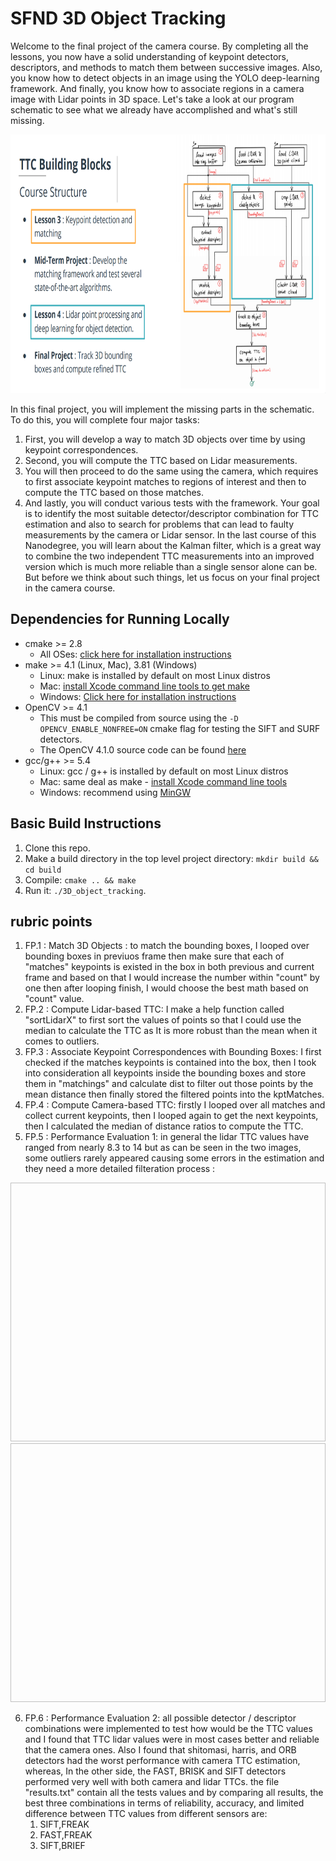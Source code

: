 # SFND 3D Object Tracking

Welcome to the final project of the camera course. By completing all the lessons, you now have a solid understanding of keypoint detectors, descriptors, and methods to match them between successive images. Also, you know how to detect objects in an image using the YOLO deep-learning framework. And finally, you know how to associate regions in a camera image with Lidar points in 3D space. Let's take a look at our program schematic to see what we already have accomplished and what's still missing.

<img src="images/course_code_structure.png" width="779" height="414" />

In this final project, you will implement the missing parts in the schematic. To do this, you will complete four major tasks: 
1. First, you will develop a way to match 3D objects over time by using keypoint correspondences. 
2. Second, you will compute the TTC based on Lidar measurements. 
3. You will then proceed to do the same using the camera, which requires to first associate keypoint matches to regions of interest and then to compute the TTC based on those matches. 
4. And lastly, you will conduct various tests with the framework. Your goal is to identify the most suitable detector/descriptor combination for TTC estimation and also to search for problems that can lead to faulty measurements by the camera or Lidar sensor. In the last course of this Nanodegree, you will learn about the Kalman filter, which is a great way to combine the two independent TTC measurements into an improved version which is much more reliable than a single sensor alone can be. But before we think about such things, let us focus on your final project in the camera course. 

## Dependencies for Running Locally
* cmake >= 2.8
  * All OSes: [click here for installation instructions](https://cmake.org/install/)
* make >= 4.1 (Linux, Mac), 3.81 (Windows)
  * Linux: make is installed by default on most Linux distros
  * Mac: [install Xcode command line tools to get make](https://developer.apple.com/xcode/features/)
  * Windows: [Click here for installation instructions](http://gnuwin32.sourceforge.net/packages/make.htm)
* OpenCV >= 4.1
  * This must be compiled from source using the `-D OPENCV_ENABLE_NONFREE=ON` cmake flag for testing the SIFT and SURF detectors.
  * The OpenCV 4.1.0 source code can be found [here](https://github.com/opencv/opencv/tree/4.1.0)
* gcc/g++ >= 5.4
  * Linux: gcc / g++ is installed by default on most Linux distros
  * Mac: same deal as make - [install Xcode command line tools](https://developer.apple.com/xcode/features/)
  * Windows: recommend using [MinGW](http://www.mingw.org/)

## Basic Build Instructions

1. Clone this repo.
2. Make a build directory in the top level project directory: `mkdir build && cd build`
3. Compile: `cmake .. && make`
4. Run it: `./3D_object_tracking`.

##  rubric points

1. FP.1 : Match 3D Objects : to match the bounding boxes, I looped over bounding boxes in previuos frame then make sure that each of "matches" keypoints is existed in the box in both previous and current frame and based on that I would increase the number within "count" by one then after looping finish, I would choose the best math based on "count" value.
2. FP.2 : Compute Lidar-based TTC: I make a help function called "sortLidarX" to first sort the values of points so that I could use the median to calculate the TTC as It is more robust than the mean when it comes to outliers.
3. FP.3 : Associate Keypoint Correspondences with Bounding Boxes: I first checked if the matches keypoints is contained into the box, then I took into consideration all keypoints inside the bounding boxes and store them in "matchings" and calculate dist to filter out those points by the mean distance then finally stored the filtered points into the kptMatches.
4. FP.4 : Compute Camera-based TTC: firstly I looped over all matches and collect  current keypoints, then I looped again to get the next keypoints, then I calculated the median of  distance ratios to compute the TTC.
5. FP.5 : Performance Evaluation 1: in general the lidar TTC values have ranged from nearly 8.3 to 14 but as can be seen in the two images, some outliers rarely appeared causing some errors in the estimation and they need a more detailed filteration process : 
<img results="lidar_1_error_TTC.jpg" width="779" height="414" />
<img results="lidar_2_error_TTC.jpg" width="779" height="414" />

6. FP.6 : Performance Evaluation 2: all possible detector / descriptor combinations were implemented to test how would be the TTC values and I found that TTC lidar values were in most cases better and reliable that the camera ones. Also I found that shitomasi, harris, and ORB detectors had the worst performance with camera TTC estimation, whereas, In the other side, the FAST, BRISK and SIFT detectors performed very well with both camera and lidar TTCs. the file "results.txt" contain all the tests values and by comparing all results, the best three combinations in terms of reliability, accuracy, and limited difference between TTC values from different sensors are:
	1. SIFT,FREAK
    2. FAST,FREAK
    3. SIFT,BRIEF

